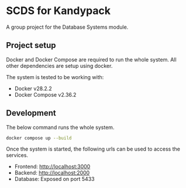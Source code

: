 # SCDS for Kandypack

A group project for the Database Systems module.

## Project setup

Docker and Docker Compose are required to run the whole system. All other dependencies are setup using docker.

The system is tested to be working with:
- Docker v28.2.2
- Docker Compose v2.36.2

## Development

The below command runs the whole system.

```sh
docker compose up --build
```

Once the system is started, the following urls can be used to access the services.

- Frontend: [http://localhost:3000](http://localhost:3000)
- Backend: [http://localhost:2000](http://localhost:2000)
- Database: Exposed on port 5433
